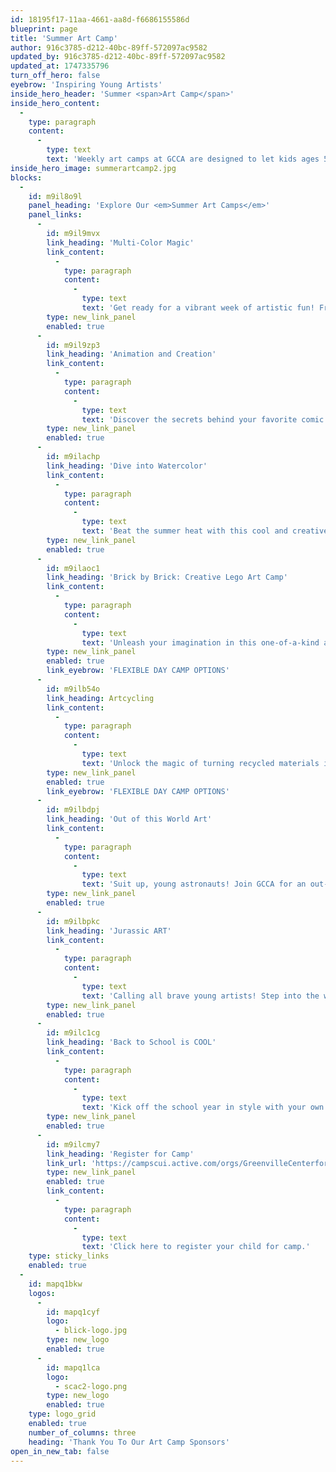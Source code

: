 ```yaml
---
id: 18195f17-11aa-4661-aa8d-f6686155586d
blueprint: page
title: 'Summer Art Camp'
author: 916c3785-d212-40bc-89ff-572097ac9582
updated_by: 916c3785-d212-40bc-89ff-572097ac9582
updated_at: 1747335796
turn_off_hero: false
eyebrow: 'Inspiring Young Artists'
inside_hero_header: 'Summer <span>Art Camp</span>'
inside_hero_content:
  -
    type: paragraph
    content:
      -
        type: text
        text: 'Weekly art camps at GCCA are designed to let kids ages 5-12 explore their creativity through a range of materials and concepts. Each week features a different engaging theme for children to explore through multiple mediums and includes professional guest artists who demonstrate technique and discuss what makes their work unique.'
inside_hero_image: summerartcamp2.jpg
blocks:
  -
    id: m9il8o9l
    panel_heading: 'Explore Our <em>Summer Art Camps</em>'
    panel_links:
      -
        id: m9il9mvx
        link_heading: 'Multi-Color Magic'
        link_content:
          -
            type: paragraph
            content:
              -
                type: text
                text: 'Get ready for a vibrant week of artistic fun! From fan-favorite tie-dye workshops to bubble painting, melted crayon art, and more, campers will explore an explosion of color and creativity. Inspired by Matisse’s bold collage work and guided through crafting abstract self-portraits with watercolors, this camp is perfect for your young artist. Don’t miss this bright, hands-on adventure where imagination knows no limits!'
        type: new_link_panel
        enabled: true
      -
        id: m9il9zp3
        link_heading: 'Animation and Creation'
        link_content:
          -
            type: paragraph
            content:
              -
                type: text
                text: 'Discover the secrets behind your favorite comic book heroes, cartoon characters, and video game icons! In this action-packed camp, young creatives will explore the exciting world of illustration and animation, learning the techniques that bring characters to life. By the end of the week, they’ll develop their very own animated short—an epic journey of imagination and creativity awaits!'
        type: new_link_panel
        enabled: true
      -
        id: m9ilachp
        link_heading: 'Dive into Watercolor'
        link_content:
          -
            type: paragraph
            content:
              -
                type: text
                text: 'Beat the summer heat with this cool and creative water-themed art camp! From ice cube painting to water squirt artwork, campers will dive into hands-on activities that are as refreshing as they are fun. Plus, discover the perfect arts and crafts to brighten up those rainy southern afternoons. No goggles or swimsuits needed—just a love for creativity and a splash of imagination!'
        type: new_link_panel
        enabled: true
      -
        id: m9ilaoc1
        link_heading: 'Brick by Brick: Creative Lego Art Camp'
        link_content:
          -
            type: paragraph
            content:
              -
                type: text
                text: 'Unleash your imagination in this one-of-a-kind art camp where LEGOs become your canvas! Dive into exciting challenges, build incredible sculptures, and explore how art and engineering collide. Whether crafting colorful mosaics or constructing towering masterpieces, this camp sparks creativity, teamwork, and fun—brick by brick. Perfect for budding builders and artists alike! '
        type: new_link_panel
        enabled: true
        link_eyebrow: 'FLEXIBLE DAY CAMP OPTIONS'
      -
        id: m9ilb54o
        link_heading: Artcycling
        link_content:
          -
            type: paragraph
            content:
              -
                type: text
                text: 'Unlock the magic of turning recycled materials into incredible works of art! From stunning tissue paper “pottery” and personalized mason jar summer lanterns to wearable tape bracelets and masterpieces made from construction materials, this camp is all about innovation and creativity. Your young artist will explore endless possibilities while transforming everyday items into extraordinary treasures! '
        type: new_link_panel
        enabled: true
        link_eyebrow: 'FLEXIBLE DAY CAMP OPTIONS'
      -
        id: m9ilbdpj
        link_heading: 'Out of this World Art'
        link_content:
          -
            type: paragraph
            content:
              -
                type: text
                text: 'Suit up, young astronauts! Join GCCA for an out-of-this-world week of creativity and exploration. Create glowing masterpieces with luminescent paint, build your own model solar system, and craft dazzling stardust-inspired art. This cosmic journey is perfect for kids ready to let their imaginations soar among the stars!'
        type: new_link_panel
        enabled: true
      -
        id: m9ilbpkc
        link_heading: 'Jurassic ART'
        link_content:
          -
            type: paragraph
            content:
              -
                type: text
                text: 'Calling all brave young artists! Step into the world of dinosaurs and let your creativity roar. This exciting week features creating your very own plushie of a favorite Jurassic animal, building dioramas to imagine what upstate South Carolina looked like when dinosaurs roamed, and even digging for fossils! Who knew art could bring dinosaurs to life? It’s a dino-mite adventure your young paleontologist won’t want to miss!'
        type: new_link_panel
        enabled: true
      -
        id: m9ilc1cg
        link_heading: 'Back to School is COOL'
        link_content:
          -
            type: paragraph
            content:
              -
                type: text
                text: 'Kick off the school year in style with your own custom-made educational creations! Campers will design and personalize book covers, craft unique pencil holders, and create fun reading tools to make learning exciting. This week is all about celebrating the upcoming school year with creativity and flair—perfect for your young artist!'
        type: new_link_panel
        enabled: true
      -
        id: m9ilcmy7
        link_heading: 'Register for Camp'
        link_url: 'https://campscui.active.com/orgs/GreenvilleCenterforCreativeArts?orglink=camps-registration'
        type: new_link_panel
        enabled: true
        link_content:
          -
            type: paragraph
            content:
              -
                type: text
                text: 'Click here to register your child for camp.'
    type: sticky_links
    enabled: true
  -
    id: mapq1bkw
    logos:
      -
        id: mapq1cyf
        logo:
          - blick-logo.jpg
        type: new_logo
        enabled: true
      -
        id: mapq1lca
        logo:
          - scac2-logo.png
        type: new_logo
        enabled: true
    type: logo_grid
    enabled: true
    number_of_columns: three
    heading: 'Thank You To Our Art Camp Sponsors'
open_in_new_tab: false
---
```

